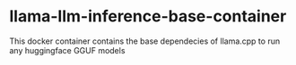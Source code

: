 # llama-llm-inference-base-container
This docker container contains the base dependecies of llama.cpp to run any huggingface GGUF models

